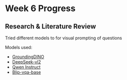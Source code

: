 # Week 6 Progress

## Research & Literature Review
Tried different models to for visual prompting of questions 

Models used:
- [GroundingDINO](https://github.com/IDEA-Research/GroundingDINO)
- [DeepSeek-vl2](https://github.com/deepseek-ai/DeepSeek-VL2)
- [Qwen Instruct](https://huggingface.co/Qwen/Qwen2-VL-2B-Instruct)
- [Blip-vqa-base](https://huggingface.co/Salesforce/blip-vqa-base)    
